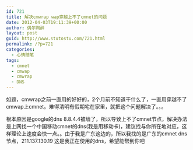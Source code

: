 ```yaml
---
id: 721
title: 解决cmwrap wap穿越上不了cmnet的问题
date: 2012-04-03T19:11:39+00:00
author: 偶尔陶醉
layout: post
guid: http://www.stutostu.com/721.html
permalink: /?p=721
categories:
  - 心情随笔
tags:
  - cmnet
  - cmwap
  - cmwrap
  - DNS
---
```

如题，cmwrap之前一直用的好好的，2个月前不知道干什么了，一直用穿越不了cmwap上cmnet。难得清明有假期宅在家里，就把这个问题解决了。。。

根本原因是google的dns 8.8.4.4被墙了，所以导致上不了cmnet节点，解决办法是上网找一个中国移动cmnet的dns(我是用移动卡)，建议找与你所在地对应，这样理论上速度会快一点。。由于我是广东这边的，所以我找的是广东的cmnet dns节点，211.137.130.19 这是我正在使用的dns，希望能帮到你吧